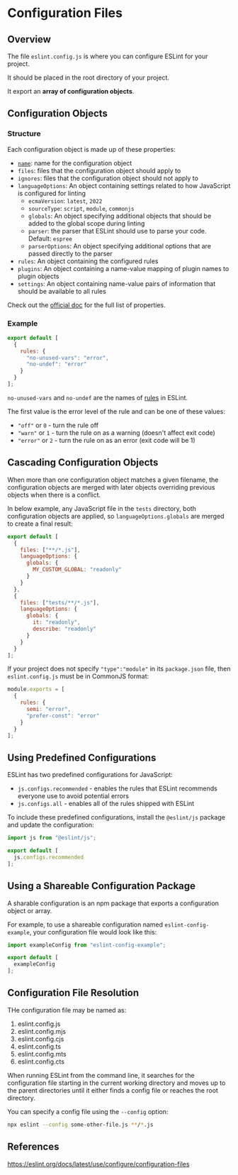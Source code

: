 # Configuration Files

## Overview

The file `eslint.config.js` is where you can configure ESLint for your project.

It should be placed in the root directory of your project.

It export an **array of configuration objects**.


## Configuration Objects

### Structure

Each configuration object is made up of these properties:
- [`name`](https://eslint.org/docs/latest/use/configure/configuration-files#configuration-naming-conventions): name for the configuration object
- `files`: files that the configuration object should apply to
- `ignores`: files that the configuration object should not apply to
- `languageOptions`: An object containing settings related to how JavaScript is configured for linting
  - `ecmaVersion`: `latest`, `2022`
  - `sourceType`: `script`, `module`, `commonjs`
  - `globals`: An object specifying additional objects that should be added to the global scope during linting
  - `parser`: the parser that ESLint should use to parse your code. Default: `espree`
  - `parserOptions`: An object specifying additional options that are passed directly to the parser
- `rules`: An object containing the configured rules
- `plugins`: An object containing a name-value mapping of plugin names to plugin objects
- `settings`: An object containing name-value pairs of information that should be available to all rules

Check out the [official doc](https://eslint.org/docs/latest/use/configure/configuration-files#configuration-objects) for the full list of properties.


### Example

```js filename="eslint.config.mjs"
export default [
  {
    rules: {
      "no-unused-vars": "error",
      "no-undef": "error"
    }
  }
];
```

`no-unused-vars` and `no-undef` are the names of [rules](https://eslint.org/docs/latest/rules) in ESLint.

The first value is the error level of the rule and can be one of these values:
- `"off"` or `0` - turn the rule off
- `"warn"` or `1` - turn the rule on as a warning (doesn't affect exit code)
- `"error"` or `2` - turn the rule on as an error (exit code will be 1)


## Cascading Configuration Objects

When more than one configuration object matches a given filename, the configuration objects are merged with later objects overriding previous objects when there is a conflict.

In below example, any JavaScript file in the `tests` directory, both configuration objects are applied, so `languageOptions.globals` are merged to create a final result:
```js filename="eslint.config.mjs"
export default [
  {
    files: ["**/*.js"],
    languageOptions: {
      globals: {
        MY_CUSTOM_GLOBAL: "readonly"
      }
    }
  },
  {
    files: ["tests/**/*.js"],
    languageOptions: {
      globals: {
        it: "readonly",
        describe: "readonly"
      }
    }
  }
];
```

If your project does not specify `"type":"module"` in its `package.json` file, then `eslint.config.js` must be in CommonJS format:
```js filename="eslint.config.js"
module.exports = [
  {
    rules: {
      semi: "error",
      "prefer-const": "error"
    }
  }
];
```


## Using Predefined Configurations

ESLint has two predefined configurations for JavaScript:

- `js.configs.recommended` - enables the rules that ESLint recommends everyone use to avoid potential errors
- `js.configs.all` - enables all of the rules shipped with ESLint

To include these predefined configurations, install the `@eslint/js` package and update the configuration:

```js filename="eslint.config.mjs"
import js from "@eslint/js";

export default [
  js.configs.recommended
];
```


## Using a Shareable Configuration Package

A sharable configuration is an npm package that exports a configuration object or array.

For example, to use a shareable configuration named `eslint-config-example`, your configuration file would look like this:
```js filename="eslint.config.mjs"
import exampleConfig from "eslint-config-example";

export default [
  exampleConfig
];
```


## Configuration File Resolution

THe configuration file may be named as:
1. eslint.config.js
2. eslint.config.mjs
3. eslint.config.cjs
4. eslint.config.ts
5. eslint.config.mts
6. eslint.config.cts

When running ESLint from the command line, it searches for the configuration file starting in the current working directory and moves up to the parent directories until it either finds a config file or reaches the root directory.

You can specify a config file using the `--config` option:
```sh
npx eslint --config some-other-file.js **/*.js
```


## References

https://eslint.org/docs/latest/use/configure/configuration-files